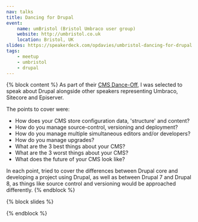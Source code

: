 ```yaml
---
nav: talks
title: Dancing for Drupal
event:
    name: umBristol (Bristol Umbraco user group)
    website: http://umbristol.co.uk
    location: Bristol, UK
slides: https://speakerdeck.com/opdavies/umbristol-dancing-for-drupal
tags:
    - meetup
    - umbristol
    - drupal
---
```

{% block content %}
As part of their [CMS Dance-Off](http://www.meetup.com/umBristol/events/223807592/), I was selected to speak about Drupal alongside other speakers representing Umbraco, Sitecore and Episerver.

The points to cover were:

* How does your CMS store configuration data, 'structure' and content?
* How do you manage source-control, versioning and deployment?
* How do you manage multiple simultaneous editors and/or developers?
* How do you manage upgrades?
* What are the 3 best things about your CMS?
* What are the 3 worst things about your CMS?
* What does the future of your CMS look like?

In each point, tried to cover the differences between Drupal core and developing a project using Drupal, as well as between Drupal 7 and Drupal 8, as things like source control and versioning would be approached differently.
{% endblock %}

{% block slides %}
<script async class="speakerdeck-embed" data-id="ffa9b6dea6dc4a8eb207b9982ed6e1bd" data-ratio="1.33333333333333" src="//speakerdeck.com/assets/embed.js"></script>
{% endblock %}
